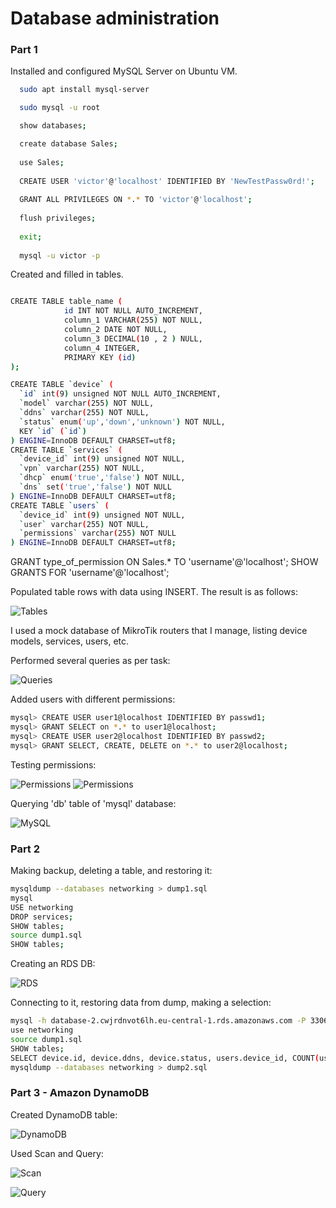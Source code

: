# Database administration
### Part 1 

Installed and configured MySQL Server on Ubuntu VM. 

```sh
  sudo apt install mysql-server

  sudo mysql -u root 

  show databases;

  create database Sales;
  
  use Sales;
  
  CREATE USER 'victor'@'localhost' IDENTIFIED BY 'NewTestPassw0rd!';
  
  GRANT ALL PRIVILEGES ON *.* TO 'victor'@'localhost';
  
  flush privileges;
  
  exit;
  
  mysql -u victor -p
```

Created and filled in tables.

```sh

CREATE TABLE table_name (
            id INT NOT NULL AUTO_INCREMENT,
            column_1 VARCHAR(255) NOT NULL,
            column_2 DATE NOT NULL,
            column_3 DECIMAL(10 , 2 ) NULL,
            column_4 INTEGER,
            PRIMARY KEY (id)
);
```

```sh
CREATE TABLE `device` (
  `id` int(9) unsigned NOT NULL AUTO_INCREMENT,
  `model` varchar(255) NOT NULL,
  `ddns` varchar(255) NOT NULL,
  `status` enum('up','down','unknown') NOT NULL,
  KEY `id` (`id`)
) ENGINE=InnoDB DEFAULT CHARSET=utf8;
CREATE TABLE `services` (
  `device_id` int(9) unsigned NOT NULL,
  `vpn` varchar(255) NOT NULL,
  `dhcp` enum('true','false') NOT NULL,
  `dns` set('true','false') NOT NULL
) ENGINE=InnoDB DEFAULT CHARSET=utf8;
CREATE TABLE `users` (
  `device_id` int(9) unsigned NOT NULL,
  `user` varchar(255) NOT NULL,
  `permissions` varchar(255) NOT NULL
) ENGINE=InnoDB DEFAULT CHARSET=utf8;
```
GRANT type_of_permission ON Sales.* TO 'username'@'localhost';
SHOW GRANTS FOR 'username'@'localhost';

Populated table rows with data using INSERT. The result is as follows:

![Tables](./images/tables.png "Tables")

I used a mock database of MikroTik routers that I manage, listing device models, services, users, etc.

Performed several queries as per task:

![Queries](./images/queries.png "Queries")

Added users with different permissions:

```sh
mysql> CREATE USER user1@localhost IDENTIFIED BY passwd1;
mysql> GRANT SELECT on *.* to user1@localhost;
mysql> CREATE USER user2@localhost IDENTIFIED BY passwd2;
mysql> GRANT SELECT, CREATE, DELETE on *.* to user2@localhost;
```

Testing permissions:

![Permissions](./images/user1.png "Permissions for user1")
![Permissions](./images/user2.png "Permissions for user2")

Querying 'db' table of 'mysql' database:

![MySQL](./images/query_db.png "DB table query")

### Part 2

Making backup, deleting a table, and restoring it:

```sh
mysqldump --databases networking > dump1.sql
mysql
USE networking
DROP services;
SHOW tables;
source dump1.sql
SHOW tables;
```

Creating an RDS DB:

![RDS](./images/rds.png "RDS DB")

Connecting to it, restoring data from dump, making a selection:

```sh
mysql -h database-2.cwjrdnvot6lh.eu-central-1.rds.amazonaws.com -P 3306 -u dbadmin -p
use networking
source dump1.sql
SHOW tables;
SELECT device.id, device.ddns, device.status, users.device_id, COUNT(users.user) FROM device, users WHERE device.id = users.device_id GROUP BY users.device_id ORDER BY device.id;
mysqldump --databases networking > dump2.sql
```

### Part 3 - Amazon DynamoDB

Created DynamoDB table:

![DynamoDB](./images/dynamodb.png "DynamoDB")

Used Scan and Query:

![Scan](./images/scan.png "DynamoDB Scan")

![Query](./images/dynamoquery.png "DynamoDB Query")
